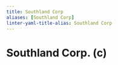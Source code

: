 ```yaml
---
title: Southland Corp
aliases: [Southland Corp]
linter-yaml-title-alias: Southland Corp
---
```


# Southland Corp. (c)
